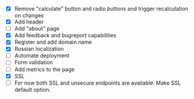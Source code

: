 - [X] Remove "calculate" button and radio buttons and trigger recalculation on changes
- [X] Add header
- [ ] Add "about" page
- [X] Add feedback and bugreport capabilities
- [X] Register and add domain name  
- [X] Russian localization
- [ ] Automate deployment 
- [ ] Form validation
- [ ] Add metrics to the page
- [X] SSL
- [ ] For now both SSL and unsecure endpoints are available. Make SSL default option.